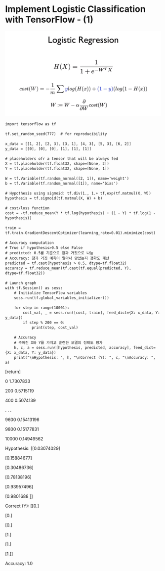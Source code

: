 # Implement Logistic Classification with TensorFlow - (1)

![picture](picture.PNG)

    import tensorflow as tf
   
    tf.set_random_seed(777)  # for reproducibility

    x_data = [[1, 2], [2, 3], [3, 1], [4, 3], [5, 3], [6, 2]]
    y_data = [[0], [0], [0], [1], [1], [1]]

    # placeholders ofr a tensor that will be always fed
    X = tf.placeholder(tf.float32, shape=[None, 2])
    Y = tf.placeholder(tf.float32, shape=[None, 1])

    W = tf.Variable(tf.random_normal([2, 1]), name='weight')
    b = tf.Variable(tf.random_normal([1]), name='bias')

    # Hypothesis using sigmoid: tf.div(1., 1.+ tf,exp(tf.matmul(X, W))
    hypothesis = tf.sigmoid(tf.matmul(X, W) + b)

    # cost/loss function
    cost = -tf.reduce_mean(Y * tf.log(hypothesis) + (1 - Y) * tf.log(1 - hypothesis))

    train = tf.train.GradientDescentOptimizer(learning_rate=0.01).minimize(cost)

    # Accuracy computation
    # True if hypothesis>0.5 else False
    # predicted: 0.5를 기준으로 참과 거짓으로 나눔
    # Accuracy: 참과 거짓 예측이 얼마나 맞았는지 정확도 계산
    predicted = tf.cast(hypothesis > 0.5, dtype=tf.float32)
    accuracy = tf.reduce_mean(tf.cast(tf.equal(predicted, Y), dtype=tf.float32))

    # Launch graph
    with tf.Session() as sess:
        # Initialize TensorFlow variables
        sess.run(tf.global_variables_initializer())

        for step in range(10001):
            cost_val, _ = sess.run([cost, train], feed_dict={X: x_data, Y: y_data})
            if step % 200 == 0:
                print(step, cost_val)

        # Accuracy
        # 주어진 X와 Y를 가지고 훈련한 모델의 정확도 평가
        h, c, a = sess.run([hypothesis, predicted, accuracy], feed_dict={X: x_data, Y: y_data})
        print("\nHypothesis: ", h, "\nCorrect (Y): ", c, "\nAccuracy: ", a)
        
[return]

0 1.7307833

200 0.5715119

400 0.5074139

. . .

9600 0.15413196

9800 0.15177831

10000 0.14949562

Hypothesis:  [[0.03074029]

 [0.15884677]
 
 [0.30486736]
 
 [0.78138196]
 
 [0.93957496]
 
 [0.9801688 ]] 
 
Correct (Y):  [[0.]

 [0.]
 
 [0.]
 
 [1.]
 
 [1.]
 
 [1.]] 
 
Accuracy:  1.0
